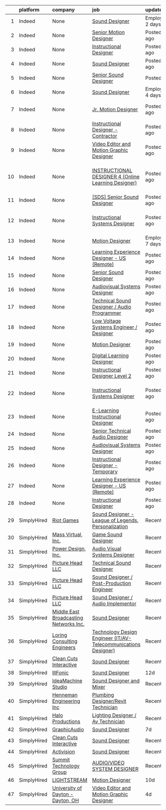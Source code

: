 

|    | platform    | company                                        | job                                                                                                                                                                                                                                                                                                                                                                                                                                                                                                                                                                                | update_time               | location                                              |
|---:|:------------|:-----------------------------------------------|:-----------------------------------------------------------------------------------------------------------------------------------------------------------------------------------------------------------------------------------------------------------------------------------------------------------------------------------------------------------------------------------------------------------------------------------------------------------------------------------------------------------------------------------------------------------------------------------|:--------------------------|:------------------------------------------------------|
|  1 | Indeed      | None                                           | [Sound Designer](https://www.indeed.com/rc/clk?jk=6a4c3cce59e14611&fccid=4a311c82b97af1e7&vjs=3)                                                                                                                                                                                                                                                                                                                                                                                                                                                                                   | EmployerActive 2 days ago | United States•Remote                                  |
|  2 | Indeed      | None                                           | [Senior Motion Designer](https://www.indeed.com/rc/clk?jk=e43d7ae92d5e3182&fccid=56c25448bab54e90&vjs=3)                                                                                                                                                                                                                                                                                                                                                                                                                                                                           | Posted4 days ago          | Waltham, MA                                           |
|  3 | Indeed      | None                                           | [Instructional Designer](https://www.indeed.com/rc/clk?jk=ec572f86333ba78f&fccid=0632142db71a761c&vjs=3)                                                                                                                                                                                                                                                                                                                                                                                                                                                                           | Posted13 days ago         | Durant, OK                                            |
|  4 | Indeed      | None                                           | [Sound Designer](https://www.indeed.com/rc/clk?jk=f58f2205f63b5250&fccid=ba07516c418dda52&vjs=3)                                                                                                                                                                                                                                                                                                                                                                                                                                                                                   | Posted9 days ago          | Menlo Park, CA                                        |
|  5 | Indeed      | None                                           | [Senior Sound Designer](https://www.indeed.com/rc/clk?jk=366b5c491984eeed&fccid=c84a7d17b9b1910b&vjs=3)                                                                                                                                                                                                                                                                                                                                                                                                                                                                            | PostedToday               | Reno, NV                                              |
|  6 | Indeed      | None                                           | [Sound Designer](https://www.indeed.com/company/GraphicAudio/jobs/Sound-Designer-26c98593cd6511c4?fccid=0593670a72cb4a9a&vjs=3)                                                                                                                                                                                                                                                                                                                                                                                                                                                    | EmployerActive 4 days ago | Rockville, MD 20855                                   |
|  7 | Indeed      | None                                           | [Jr. Motion Designer](https://www.indeed.com/rc/clk?jk=b02fffb75f61f498&fccid=2be16941cf82bde6&vjs=3)                                                                                                                                                                                                                                                                                                                                                                                                                                                                              | Posted7 days ago          | Portland, OR 97232 (Kerns area)                       |
|  8 | Indeed      | None                                           | [Instructional Designer - Contractor](https://www.indeed.com/rc/clk?jk=b3815c3c7261d77e&fccid=4922aa0d050a55de&vjs=3)                                                                                                                                                                                                                                                                                                                                                                                                                                                              | Posted1 day ago           | Remote+1 location                                     |
|  9 | Indeed      | None                                           | [Video Editor and Motion Graphic Designer](https://www.indeed.com/pagead/clk?mo=r&ad=-6NYlbfkN0CD3qj4KCfkSgLLQcWSkDrBc5ew-uU4TZbfnhjKCUcK7ESFv0xedWLg13K0jqn3QTe5G2KgpuzWiFG7b5FhIlR8iqe54X08WwRhmC5bDv2A14_TD6A6bgMrpjm1TFmnUPOH3e-gjy0xKvel5bY-env3p9il8pabqQ4voCbys9XcRXmdTM5i8SgcQKvGTxm-MrvtRxrkED_AcflwWdsZ_k6FDikFHhbRdNaHV2_09AKQbYAvnyOlFipS3jq1R7bg-1Kx6_6HYrIIVCCji_SMI8uAZ0YV-xKsKL20MvJGPlEqYtKwyetKrX_l3YsVldUmEwdSu8BIx20Hs7adHz-WXu18treybqgLdEi5kS5bqnTLt6W_JntLnQ0Bon6BSXcJCqV7hl9EtRyaVGSeO1MwUSvfhz-pv6OPMXPGNPkjIfwoBdBRErXKFwrq9gQTnqQUH8w=&p=7&fvj=0&vjs=3) | Posted4 days ago          | Dayton, OH 45469                                      |
| 10 | Indeed      | None                                           | [INSTRUCTIONAL DESIGNER 4 (Online Learning Designer)](https://www.indeed.com/rc/clk?jk=93bd9f49a77924ff&fccid=1d300841a95e6260&vjs=3)                                                                                                                                                                                                                                                                                                                                                                                                                                              | Posted9 days ago          | Davis, CA 95616 (University of California Davis area) |
| 11 | Indeed      | None                                           | [[SDS] Senior Sound Designer](https://www.indeed.com/rc/clk?jk=c9ed725ccf788d45&fccid=71c5bb3a87fe9ecf&vjs=3)                                                                                                                                                                                                                                                                                                                                                                                                                                                                      | Posted11 days ago         | San Ramon, CA                                         |
| 12 | Indeed      | None                                           | [Instructional Systems Designer](https://www.indeed.com/rc/clk?jk=6870d6f33e8a4a01&fccid=901a7fe7e6607d4f&vjs=3)                                                                                                                                                                                                                                                                                                                                                                                                                                                                   | Posted5 days ago          | Denver, CO 80237 (Southeastern Denver area)           |
| 13 | Indeed      | None                                           | [Motion Designer](https://www.indeed.com/company/LIGHTSTREAM/jobs/Motion-Designer-7909bdd3e9f7d8ec?fccid=ca3cc73018188403&vjs=3)                                                                                                                                                                                                                                                                                                                                                                                                                                                   | EmployerActive 7 days ago | Remote                                                |
| 14 | Indeed      | None                                           | [Learning Experience Designer - US (Remote)](https://www.indeed.com/rc/clk?jk=a3b262f6097d99d7&fccid=3b083dc68ee35ca3&vjs=3)                                                                                                                                                                                                                                                                                                                                                                                                                                                       | Posted13 days ago         | Remote                                                |
| 15 | Indeed      | None                                           | [Senior Sound Designer](https://www.indeed.com/rc/clk?jk=032916261ace96b0&fccid=0f79ba0da20c3604&vjs=3)                                                                                                                                                                                                                                                                                                                                                                                                                                                                            | Posted5 days ago          | New York, NY                                          |
| 16 | Indeed      | None                                           | [Audiovisual Systems Designer](https://www.indeed.com/rc/clk?jk=5d9a84c03b11ce81&fccid=8a77ada44509c1bd&vjs=3)                                                                                                                                                                                                                                                                                                                                                                                                                                                                     | Posted13 days ago         | Austin, TX                                            |
| 17 | Indeed      | None                                           | [Technical Sound Designer / Audio Programmer](https://www.indeed.com/rc/clk?jk=5aadf9dc56bbf5d2&fccid=d1b6b637aa661ee9&vjs=3)                                                                                                                                                                                                                                                                                                                                                                                                                                                      | Posted11 days ago         | Redmond, WA 98052                                     |
| 18 | Indeed      | None                                           | [Low Voltage Systems Engineer / Designer](https://www.indeed.com/rc/clk?jk=c244644653f0049c&fccid=dfab47f151945a41&vjs=3)                                                                                                                                                                                                                                                                                                                                                                                                                                                          | Posted3 days ago          | Alpharetta, GA                                        |
| 19 | Indeed      | None                                           | [Motion Designer](https://www.indeed.com/rc/clk?jk=0cf634688af08784&fccid=56c25448bab54e90&vjs=3)                                                                                                                                                                                                                                                                                                                                                                                                                                                                                  | Posted4 days ago          | Waltham, MA                                           |
| 20 | Indeed      | None                                           | [Digital Learning Designer](https://www.indeed.com/company/Challenger,-Inc./jobs/Digital-Learning-Designer-c9faced1f8cde442?fccid=9b14aacdcea959ba&vjs=3)                                                                                                                                                                                                                                                                                                                                                                                                                          | Posted12 days ago         | Chicago, IL                                           |
| 21 | Indeed      | None                                           | [Instructional Designer Level 2](https://www.indeed.com/rc/clk?jk=de6d754c2b3ce8f5&fccid=b9754f45a29d8996&vjs=3)                                                                                                                                                                                                                                                                                                                                                                                                                                                                   | Posted7 days ago          | Lancaster, PA 17601                                   |
| 22 | Indeed      | None                                           | [Instructional Systems Designer](https://www.indeed.com/rc/clk?jk=6870d6f33e8a4a01&fccid=901a7fe7e6607d4f&vjs=3)                                                                                                                                                                                                                                                                                                                                                                                                                                                                   | Posted5 days ago          | Denver, CO 80237 (Southeastern Denver area)           |
| 23 | Indeed      | None                                           | [E-Learning Instructional Designer](https://www.indeed.com/rc/clk?jk=7e170b4d648e8c7b&fccid=f0fc16b3a67c719a&vjs=3)                                                                                                                                                                                                                                                                                                                                                                                                                                                                | Posted7 days ago          | Oxford, MA 01540                                      |
| 24 | Indeed      | None                                           | [Senior Technical Audio Designer](https://www.indeed.com/rc/clk?jk=b7b7194422207afc&fccid=bfbb82736d082815&vjs=3)                                                                                                                                                                                                                                                                                                                                                                                                                                                                  | Posted13 days ago         | Bellevue, WA                                          |
| 25 | Indeed      | None                                           | [Audiovisual Systems Designer](https://www.indeed.com/rc/clk?jk=5d9a84c03b11ce81&fccid=8a77ada44509c1bd&vjs=3)                                                                                                                                                                                                                                                                                                                                                                                                                                                                     | Posted13 days ago         | Austin, TX                                            |
| 26 | Indeed      | None                                           | [Instructional Designer - Temporary](https://www.indeed.com/rc/clk?jk=4178c001f9f77962&fccid=4be57509a4916871&vjs=3)                                                                                                                                                                                                                                                                                                                                                                                                                                                               | Posted11 days ago         | Englewood, CO•Temporarily Remote                      |
| 27 | Indeed      | None                                           | [Learning Experience Designer - US (Remote)](https://www.indeed.com/rc/clk?jk=a3b262f6097d99d7&fccid=3b083dc68ee35ca3&vjs=3)                                                                                                                                                                                                                                                                                                                                                                                                                                                       | Posted13 days ago         | Remote                                                |
| 28 | Indeed      | None                                           | [Instructional Designer](https://www.indeed.com/company/Canvas-Credit-Union/jobs/Instructional-Designer-03d84a0546e4718f?fccid=d99bd3f291e723e0&vjs=3)                                                                                                                                                                                                                                                                                                                                                                                                                             | Posted5 days ago          | Lone Tree, CO 80124                                   |
| 29 | SimplyHired | [Riot Games](None)                             | [Sound Designer - League of Legends, Personalization](https://www.simplyhired.com/job/46yUHbdNzZ1dg8hf1dHmqiascAoHXcYG9nmzUAWxEUbGczg7Dw20NA?q=sound+designer)                                                                                                                                                                                                                                                                                                                                                                                                                     | Recently                  | Los Angeles, CA                                       |
| 30 | SimplyHired | [Mass Virtual, Inc.](None)                     | [Game Sound Designer](https://www.simplyhired.com/job/toe4bM7TUmDz6tPK3nrKGeUloasjTKIzje9w00WX2Fc7oOhL29b4ZA?q=sound+designer)                                                                                                                                                                                                                                                                                                                                                                                                                                                     | Recently                  | Orlando, FL                                           |
| 31 | SimplyHired | [Power Design, Inc.](None)                     | [Audio Visual Systems Designer](https://www.simplyhired.com/job/czaV0a_WKwB6VhTfxqF4T1qeJCjsV1nUtGt02TduoMHu-A0d3XizdA?q=sound+designer)                                                                                                                                                                                                                                                                                                                                                                                                                                           | Recently                  | Saint Petersburg, FL                                  |
| 32 | SimplyHired | [Picture Head LLC](None)                       | [Technical Sound Designer](https://www.simplyhired.com/job/QqsbQvO5YcS_zN8W7kg-VnpTXF9lVxH1kjH6JWld7HjAW0me0CnWPg?q=sound+designer)                                                                                                                                                                                                                                                                                                                                                                                                                                                | Recently                  | Seattle, WA                                           |
| 33 | SimplyHired | [Picture Head LLC](None)                       | [Sound Designer / Post-Production Engineer](https://www.simplyhired.com/job/XRgHOp2IrZX0Cc_cao1fF4VaPKhyl_HYvYn4sIp3YjNfMx6aZK7Ryg?q=sound+designer)                                                                                                                                                                                                                                                                                                                                                                                                                               | Recently                  | Seattle, WA                                           |
| 34 | SimplyHired | [Picture Head LLC](None)                       | [Sound Designer / Audio Implementor](https://www.simplyhired.com/job/kbV8pVtZ8X1Mv4rjcwKyhTh35uXcWlnW_v-IJVOtoGZuz9C2Wsemaw?q=sound+designer)                                                                                                                                                                                                                                                                                                                                                                                                                                      | Recently                  | Seattle, WA                                           |
| 35 | SimplyHired | [Middle East Broadcasting Networks Inc.](None) | [Sound Designer](https://www.simplyhired.com/job/ok8EP1emgJ9YA6qgSSuPoeRuzwLzVP2EJt2VAt5fEjH2JplsEpQuQQ?q=sound+designer)                                                                                                                                                                                                                                                                                                                                                                                                                                                          | Recently                  | Springfield, MA                                       |
| 36 | SimplyHired | [Loring Consulting Engineers](None)            | [Technology Design Engineer (IT/AV-Telecommunications Designer)](https://www.simplyhired.com/job/MizU4PBMZ6J-TRiBIVLu4kVj1sD6ZgZBJ_YKC76xC2ouVix1dZ_FYQ?q=sound+designer)                                                                                                                                                                                                                                                                                                                                                                                                          | Recently                  | New York, NY                                          |
| 37 | SimplyHired | [Clean Cuts Interactive](None)                 | [Sound Designer](https://www.simplyhired.com/job/I53Urb_hU1DOHqiV0Cee8akGU7sT29JUtn5q-Xm4cBXHcO-1aLQJ-w?q=sound+designer)                                                                                                                                                                                                                                                                                                                                                                                                                                                          | Recently                  | Remote                                                |
| 38 | SimplyHired | [IllFonic](None)                               | [Sound Designer](https://www.simplyhired.com/job/EneUeTxAZ-tKSofaIv-pc4g7p5MJITnRqw01A3ahNR-n2QeD7KTUgw?q=sound+designer)                                                                                                                                                                                                                                                                                                                                                                                                                                                          | 12d                       | United States                                         |
| 39 | SimplyHired | [IdeaMachine Studio](None)                     | [Sound Designer and Mixer](https://www.simplyhired.com/job/3_cnKWbKCzfz8K406esix9aXeGkS2iLw6vp3jwYHfDLUWBO0TV9GDQ?q=sound+designer)                                                                                                                                                                                                                                                                                                                                                                                                                                                | Recently                  | San Francisco, CA                                     |
| 40 | SimplyHired | [Henneman Engineering Inc](None)               | [Plumbing Designer/Revit Technician](https://www.simplyhired.com/job/QqE1R2MDhTkebsXyz55gAKkcA1n5jB2cdm_2HHpGiFnLgGKfOnw1Mg?q=sound+designer)                                                                                                                                                                                                                                                                                                                                                                                                                                      | Recently                  | Madison, WI                                           |
| 41 | SimplyHired | [Halo Productions](None)                       | [Lighting Designer / Av Technician](https://www.simplyhired.com/job/RFfqDvpcv7HusIYdcqP5pMYFRfTfc8g4oqvQOFZucXQ4hIXQeLfkQw?q=sound+designer)                                                                                                                                                                                                                                                                                                                                                                                                                                       | Recently                  | United States                                         |
| 42 | SimplyHired | [GraphicAudio](None)                           | [Sound Designer](https://www.simplyhired.com/job/P0QJN3V4B0PsonTrH1keIBmuhyOPeRGGU0VcrEVqzMX_OYeWXrNmDA?q=sound+designer)                                                                                                                                                                                                                                                                                                                                                                                                                                                          | 7d                        | Rockville, MD                                         |
| 43 | SimplyHired | [Clean Cuts Interactive](None)                 | [Sound Designer](https://www.simplyhired.com/job/I53Urb_hU1DOHqiV0Cee8akGU7sT29JUtn5q-Xm4cBXHcO-1aLQJ-w?q=sound+designer)                                                                                                                                                                                                                                                                                                                                                                                                                                                          | Recently                  | Remote                                                |
| 44 | SimplyHired | [Activision](None)                             | [Sound Designer](https://www.simplyhired.com/job/i7qlcqa6pP-srEpgyNNEjRvZmW5tDc8R6vUqXUq0hP94Ee2Cl5AgeQ?q=sound+designer)                                                                                                                                                                                                                                                                                                                                                                                                                                                          | Recently                  | Austin, TX                                            |
| 45 | SimplyHired | [Summit Technology Group](None)                | [AUDIO/VIDEO SYSTEM DESIGNER](https://www.simplyhired.com/job/jZZFgmG-LqLvm_eCuU0n5GSGMLRUJsUdba1MlBazncebIjmUR-8Oqg?q=sound+designer)                                                                                                                                                                                                                                                                                                                                                                                                                                             | Recently                  | Santa Rosa, CA                                        |
| 46 | SimplyHired | [LIGHTSTREAM](None)                            | [Motion Designer](https://www.simplyhired.com/job/e0zcgQ1cJoDUvFsqHgknpbPMXOoDBswTr3VthVk_h5-hhIXbE8E-Fg?q=sound+designer)                                                                                                                                                                                                                                                                                                                                                                                                                                                         | 10d                       | Remote                                                |
| 47 | SimplyHired | [University of Dayton - Dayton, OH](None)      | [Video Editor and Motion Graphic Designer](https://www.simplyhired.com/job/JZ9Oo-ufSyue4SHXS9ojH1ndyKX9AnWVEes9F590uUlANbdLdyFuJg?q=sound+designer)                                                                                                                                                                                                                                                                                                                                                                                                                                | 4d                        | Dayton, OH                                            |